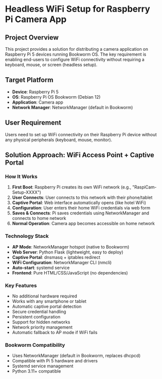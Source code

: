 # Headless WiFi Setup for Raspberry Pi Camera App

## Project Overview
This project provides a solution for distributing a camera application on Raspberry Pi 5 devices running Bookworm OS. The key requirement is enabling end-users to configure WiFi connectivity without requiring a keyboard, mouse, or screen (headless setup).

## Target Platform
- **Device**: Raspberry Pi 5
- **OS**: Raspberry Pi OS Bookworm (Debian 12)
- **Application**: Camera app
- **Network Manager**: NetworkManager (default in Bookworm)

## User Requirement
Users need to set up WiFi connectivity on their Raspberry Pi device without any physical peripherals (keyboard, mouse, monitor).

## Solution Approach: WiFi Access Point + Captive Portal

### How It Works
1. **First Boot**: Raspberry Pi creates its own WiFi network (e.g., "RaspiCam-Setup-XXXX")
2. **User Connects**: User connects to this network with their phone/tablet
3. **Captive Portal**: Web interface automatically opens (like hotel WiFi)
4. **Configuration**: User enters their home WiFi credentials via web form
5. **Saves & Connects**: Pi saves credentials using NetworkManager and connects to home network
6. **Normal Operation**: Camera app becomes accessible on home network

### Technology Stack
- **AP Mode**: NetworkManager hotspot (native to Bookworm)
- **Web Server**: Python Flask (lightweight, easy to deploy)
- **Captive Portal**: dnsmasq + iptables redirect
- **WiFi Configuration**: NetworkManager CLI (nmcli)
- **Auto-start**: systemd service
- **Frontend**: Pure HTML/CSS/JavaScript (no dependencies)

### Key Features
- No additional hardware required
- Works with any smartphone or tablet
- Automatic captive portal detection
- Secure credential handling
- Persistent configuration
- Support for hidden networks
- Network priority management
- Automatic fallback to AP mode if WiFi fails

### Bookworm Compatibility
- Uses NetworkManager (default in Bookworm, replaces dhcpcd)
- Compatible with Pi 5 hardware and drivers
- Systemd service management
- Python 3.11+ compatible
